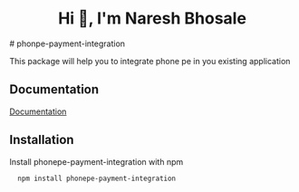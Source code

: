 <h1 align="center">Hi 👋, I'm Naresh Bhosale</h1>
# phonpe-payment-integration

This package will help you to integrate phone pe in you existing application


## Documentation

[Documentation](https://linktodocumentation)


## Installation

Install phonepe-payment-integration with npm

```
  npm install phonepe-payment-integration
```
    
